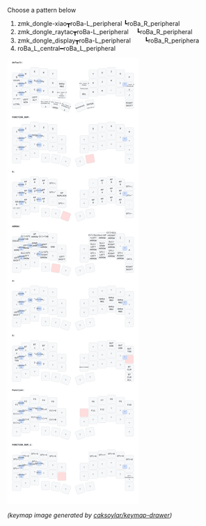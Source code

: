 Choose a pattern below
1. zmk_dongle-xiao┳roBa-L_peripheral
                  ┗roBa_R_peripheral  
2. zmk_dongle_raytac┳roBa-L_peripheral
                  　┗roBa_R_peripheral  
3. zmk_dongle_display┳roBa-L_peripheral
                  　　┗roBa_R_periphera  
4. roBa_L_central━roBa_L_peripheral



<img src="keymap-drawer/roBa.svg" >

_(keymap image generated by [caksoylar/keymap-drawer](https://github.com/caksoylar/keymap-drawer))_
